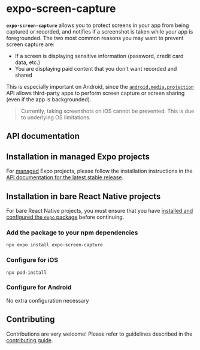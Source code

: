 # expo-screen-capture

**`expo-screen-capture`** allows you to protect screens in your app from being captured or recorded, and notifies if a screenshot is taken while your app is foregrounded. The two most common reasons you may want to prevent screen capture are:

- If a screen is displaying sensitive information (password, credit card data, etc.)
- You are displaying paid content that you don't want recorded and shared

This is especially important on Android, since the [`android.media.projection`](https://developer.android.com/about/versions/android-5.0.html#ScreenCapture) API allows third-party apps to perform screen capture or screen sharing (even if the app is backgrounded).

> Currently, taking screenshots on iOS cannot be prevented. This is due to underlying OS limitations.

## API documentation

## Installation in managed Expo projects

For [managed](https://docs.expo.dev/archive/managed-vs-bare/) Expo projects, please follow the installation instructions in the [API documentation for the latest stable release](https://docs.expo.dev/versions/latest/sdk/screen-capture/).

## Installation in bare React Native projects

For bare React Native projects, you must ensure that you have [installed and configured the `expo` package](https://docs.expo.dev/bare/installing-expo-modules/) before continuing.

### Add the package to your npm dependencies

```
npx expo install expo-screen-capture
```

### Configure for iOS

```
npx pod-install
```

### Configure for Android

No extra configuration necessary

## Contributing

Contributions are very welcome! Please refer to guidelines described in the [contributing guide](https://github.com/expo/expo#contributing).
